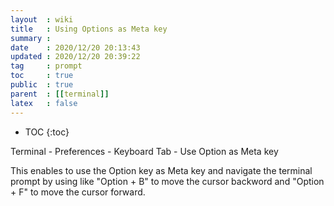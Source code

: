 ```yaml
---
layout  : wiki
title   : Using Options as Meta key
summary : 
date    : 2020/12/20 20:13:43
updated : 2020/12/20 20:39:22
tag     : prompt
toc     : true
public  : true
parent  : [[terminal]]
latex   : false
---
```

* TOC
{:toc}

Terminal - Preferences - Keyboard Tab - Use Option as Meta key

This enables to use the Option key as Meta key and navigate the terminal prompt by using like "Option + B" to move the cursor backword and "Option + F" to move the cursor forward.
